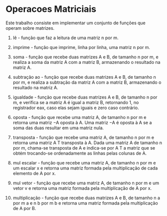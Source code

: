 # Operacoes Matriciais

Este trabalho consiste em implementar um conjunto de funções que operam sobre matrizes.

1. lê - função que faz a leitura de uma matriz n por m.

2. imprime - função que imprime, linha por linha, uma matriz n por m.

3. soma - função que recebe duas matrizes A e B, de tamanho n por m, e realiza a soma
da matriz A com a matriz B, armazenando o resultado na matriz A.

4. subtração
ao - função que recebe duas matrizes A e B, de tamanho n por m, e realiza a
subtração da matriz A com a matriz B, armazenando o resultado na matriz A.

5. igualdade - função que recebe duas matrizes A e B, de tamanho n por m, e verifica
se a matriz A é igual a matriz B, retornando 1, no registrador eax, caso elas sejam
iguais e zero caso contrário.

6. oposta - função que recebe uma matriz A, de tamanho n por m e retorna uma matriz
−A oposta à A. Uma matriz −A é oposta à A se a soma das duas resultar em uma
matriz nula.

7. transposta - função que recebe uma matriz A, de tamanho n por m e retorna uma
matriz A T transposta à A. Dada uma matriz A de tamanho n por m, chama-se
transposta de A e indica-se por A T a matriz que se obtém trocando-se ordenadamente
as linhas pelas colunas de A.

8. mul escalar - função que recebe uma matriz A, de tamanho n por m e um escalar x
e retorna uma matriz formada pela multiplicação de cada elemento de A por x.

9. mul vetor - função que recebe uma matriz A, de tamanho n por m e um vetor v e
retorna uma matriz formada pela multiplicação de A por x.

10. multiplicação - função que recebe duas matrizes A e B, de tamanho n a por m a e n b
por m b e retorna uma matriz formada pela multiplicação de A por B.
